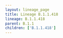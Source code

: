 ```yaml
---
layout: lineage_page
title: Lineage B.1.1.418
lineage: B.1.1.418
parent: B.1.1
children: ['B.1.1.418']
---
```


